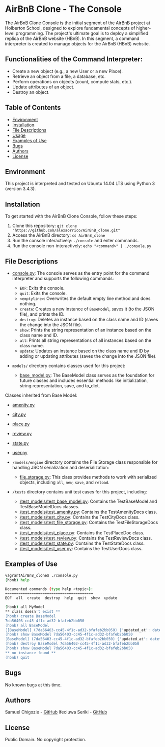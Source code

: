 # AirBnB Clone - The Console

The AirBnB Clone Console is the initial segment of the AirBnB project at Holberton School, designed to explore fundamental concepts of higher-level programming. The project's ultimate goal is to deploy a simplified replica of the AirBnB website (HBnB). In this segment, a command interpreter is created to manage objects for the AirBnB (HBnB) website.

## Functionalities of the Command Interpreter:
- Create a new object (e.g., a new User or a new Place).
- Retrieve an object from a file, a database, etc.
- Perform operations on objects (count, compute stats, etc.).
- Update attributes of an object.
- Destroy an object.

## Table of Contents
* [Environment](#environment)
* [Installation](#installation)
* [File Descriptions](#file-descriptions)
* [Usage](#usage)
* [Examples of Use](#examples-of-use)
* [Bugs](#bugs)
* [Authors](#authors)
* [License](#license)

## Environment
This project is interpreted and tested on Ubuntu 14.04 LTS using Python 3 (version 3.4.3).

## Installation
To get started with the AirBnB Clone Console, follow these steps:
1. Clone this repository: `git clone "https://github.com/alexaorrico/AirBnB_clone.git"`
2. Access the AirBnB directory: `cd AirBnB_clone`
3. Run the console interactively: `./console` and enter commands.
4. Run the console non-interactively: `echo "<command>" | ./console.py`

## File Descriptions
- [console.py](console.py): The console serves as the entry point for the command interpreter and supports the following commands:
  - `EOF`: Exits the console.
  - `quit`: Exits the console.
  - `<emptyline>`: Overwrites the default empty line method and does nothing.
  - `create`: Creates a new instance of `BaseModel`, saves it (to the JSON file), and prints the ID.
  - `destroy`: Deletes an instance based on the class name and ID (saves the change into the JSON file).
  - `show`: Prints the string representation of an instance based on the class name and ID.
  - `all`: Prints all string representations of all instances based on the class name.
  - `update`: Updates an instance based on the class name and ID by adding or updating attributes (saves the change into the JSON file).

- `models/` directory contains classes used for this project:
  - [base_model.py](/models/base_model.py): The BaseModel class serves as the foundation for future classes and includes essential methods like initialization, string representation, save, and to_dict.

Classes inherited from Base Model:
- [amenity.py](/models/amenity.py)
- [city.py](/models/city.py)
- [place.py](/models/place.py)
- [review.py](/models/review.py)
- [state.py](/models/state.py)
- [user.py](/models/user.py)

- `/models/engine` directory contains the File Storage class responsible for handling JSON serialization and deserialization:
  - [file_storage.py](/models/engine/file_storage.py): This class provides methods to work with serialized objects, including `all`, `new`, `save`, and `reload`.

- `/tests` directory contains unit test cases for this project, including:
  - [/test_models/test_base_model.py](/tests/test_models/test_base_model.py): Contains the TestBaseModel and TestBaseModelDocs classes.
  - [/test_models/test_amenity.py](/tests/test_models/test_amenity.py): Contains the TestAmenityDocs class.
  - [/test_models/test_city.py](/tests/test_models/test_city.py): Contains the TestCityDocs class.
  - [/test_models/test_file_storage.py](/tests/test_models/test_file_storage.py): Contains the TestFileStorageDocs class.
  - [/test_models/test_place.py](/tests/test_models/test_place.py): Contains the TestPlaceDoc class.
  - [/test_models/test_review.py](/tests/test_models/test_review.py): Contains the TestReviewDocs class.
  - [/test_models/test_state.py](/tests/test_models/test_state.py): Contains the TestStateDocs class.
  - [/test_models/test_user.py](/tests/test_models/test_user.py): Contains the TestUserDocs class.

## Examples of Use
```bash
vagrantAirBnB_clone$ ./console.py
(hbnb) help

Documented commands (type help <topic>):
========================================
EOF  all  create  destroy  help  quit  show  update

(hbnb) all MyModel
** class doesn't exist **
(hbnb) create BaseModel
7da56403-cc45-4f1c-ad32-bfafeb2bb050
(hbnb) all BaseModel
[[BaseModel] (7da56403-cc45-4f1c-ad32-bfafeb2bb050) {'updated_at': datetime.datetime(2017, 9, 28, 9, 50, 46, 772167), 'id': '7da56403-cc45-4f1c-ad32-bfafeb2bb050', 'created_at': datetime.datetime(2017, 9, 28, 9, 50, 46, 772123)}]
(hbnb) show BaseModel 7da56403-cc45-4f1c-ad32-bfafeb2bb050
[BaseModel] (7da56403-cc45-4f1c-ad32-bfafeb2bb050) {'updated_at': datetime.datetime(2017, 9, 28, 9, 50, 46, 772167), 'id': '7da56403-cc45-4f1c-ad32-bfafeb2bb050', 'created_at': datetime.datetime(2017, 9, 28, 9, 50, 46, 772123)}
(hbnb) destroy BaseModel 7da56403-cc45-4f1c-ad32-bfafeb2bb050
(hbnb) show BaseModel 7da56403-cc45-4f1c-ad32-bfafeb2bb050
** no instance found **
(hbnb) quit
```

## Bugs
No known bugs at this time.

## Authors
Samuel Chigozie - [GitHub](https://github.com/samuelchigozie) 
Ifeoluwa Seriki - [GitHub](https://github.com/alicecodes1)

## License
Public Domain. No copyright protection.
